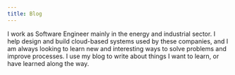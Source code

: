 ```yaml
---
title: Blog
---
```


I work as Software Engineer mainly in the energy and industrial sector. I help design and build cloud-based systems used by these companies, and I am always looking to learn new and interesting ways to solve problems and improve processes. I use my blog to write about things I want to learn, or have learned along the way.
